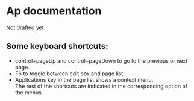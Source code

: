 # Ap documentation
Not drafted yet.

## Some keyboard shortcuts:
* control+pageUp and control+pageDown to go to the previous or next page.
* F6 to toggle between edit box and page list.
* Applications key in the page list shows a context menu.  
The rest of the shortcuts are indicated in the corresponding option of the menus.